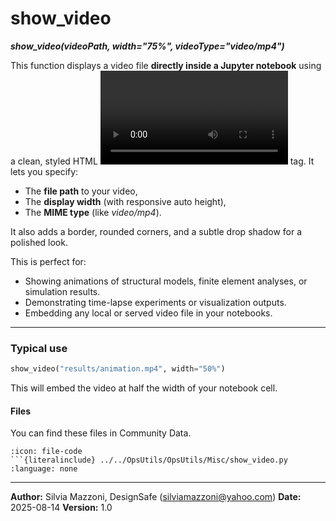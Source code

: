 # show_video
***show_video(videoPath, width="75%", videoType="video/mp4")***

This function displays a video file **directly inside a Jupyter notebook** using a clean, styled HTML **<video>** tag.
It lets you specify:

* The **file path** to your video,
* The **display width** (with responsive auto height),
* The **MIME type** (like *video/mp4*).

It also adds a border, rounded corners, and a subtle drop shadow for a polished look.

This is perfect for:

* Showing animations of structural models, finite element analyses, or simulation results.
* Demonstrating time-lapse experiments or visualization outputs.
* Embedding any local or served video file in your notebooks.

---

### Typical use

```python
show_video("results/animation.mp4", width="50%")
```

This will embed the video at half the width of your notebook cell.


#### Files
You can find these files in Community Data.

```{dropdown} show_video.py
:icon: file-code
```{literalinclude} ../../OpsUtils/OpsUtils/Misc/show_video.py
:language: none
```

---

**Author:** Silvia Mazzoni, DesignSafe (silviamazzoni@yahoo.com)
**Date:** 2025-08-14
**Version:** 1.0